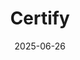 ---  
layout: startup_page  
title: "Certify"  
id: "certifyos.com"  
permalink: "/certifycertifyos.com06262025/"  
website: "http://certifyos.com/"  
funding_round: "Series B"  
funding_amount: "$40M"  
investors: "Transformation Capital, General Catalyst, Upfront Ventures, SemperVirens"  
about: "Certify is a provider data intelligence company that offers a single, intelligent source of truth for provider data, transforming fragmented, error-prone processes into a strategic asset. The company aims to streamline the full provider data lifecycle, including credentialing, licensing, monitoring, and roster management. Certify's AI-powered platform unifies data from thousands of primary sources to improve accuracy and reduce administrative costs for health plans and digital health companies."  
markets: "Healthtech"  
hq: "New York, New York, United States"  
founded_year: "2021"  
linkedin: "https://www.linkedin.com/company/certifyos/"  
twitter: ""  
instagram: ""  
facebook: ""  
crunchbase: ""  
pitchbook: ""  

date_display: "26-Jun-2025"  
date: "2025-06-26"

# SEO Optimization  
meta_title: "Certify - Series B Funding ($40M)"  
meta_description: "Certify, Certify is a provider data intelligence company that offers a single, intelligent source of truth for provider data, transforming fragmented, error-pr..."  
meta_keywords: "Certify, Healthtech, Series B funding"  
canonical_url: "https://startup.projectstartups.com/certifycertifyos.com06262025/"  
---